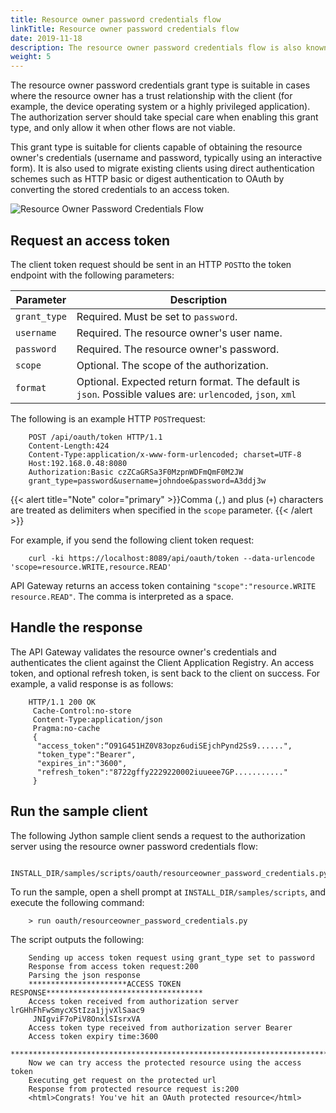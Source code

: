 ```yaml
---
title: Resource owner password credentials flow
linkTitle: Resource owner password credentials flow
date: 2019-11-18
description: The resource owner password credentials flow is also known as the username-password authentication flow. This flow can be used as a replacement for an existing login when the consumer already has the user's credentials.
weight: 5
---
```


The resource owner password credentials grant type is suitable in cases where the resource owner has a trust relationship with the client (for example, the device operating system or a highly privileged application). The authorization server should take special care when enabling this grant type, and only allow it when other flows are not viable.

This grant type is suitable for clients capable of obtaining the resource owner's credentials (username and password, typically using an interactive form). It is also used to migrate existing clients using direct authentication schemes such as HTTP basic or digest authentication to OAuth by converting the stored credentials to an access token.

![Resource Owner Password Credentials Flow](/Images/OAuth/APIgw_Resc_own_pwd_cred_flow.png)

## Request an access token

The client token request should be sent in an HTTP `POST`to the token endpoint with the following parameters:

| Parameter    | Description                                                                   |
|--------------|-------------------------------------------------------------------------------|
| `grant_type` | Required. Must be set to `password`.                                          |
| `username`   | Required. The resource owner's user name.                                     |
| `password`   | Required. The resource owner's password.                                      |
| `scope`      | Optional. The scope of the authorization.                                     |
| `format`     | Optional. Expected return format. The default is `json`. Possible values are: `urlencoded`,                                                           `json`, `xml`                                                                      |

The following is an example HTTP `POST`request:

``` {space="preserve"}
    POST /api/oauth/token HTTP/1.1
    Content-Length:424
    Content-Type:application/x-www-form-urlencoded; charset=UTF-8
    Host:192.168.0.48:8080
    Authorization:Basic czZCaGRSa3F0MzpnWDFmQmF0M2JW
    grant_type=password&username=johndoe&password=A3ddj3w
```

{{< alert title="Note" color="primary" >}}Comma (`,`) and plus (`+`) characters are treated as delimiters when specified in the `scope` parameter. {{< /alert >}}

For example, if you send the following client token request:

``` {space="preserve"}
    curl -ki https://localhost:8089/api/oauth/token --data-urlencode 'scope=resource.WRITE,resource.READ'
```

API Gateway returns an access token containing `"scope":"resource.WRITE resource.READ"`. The comma is interpreted as a space.

## Handle the response

The API Gateway validates the resource owner's credentials and authenticates the client against the Client Application Registry. An access token, and optional refresh token, is sent back to the client on success. For example, a valid response is as follows:

``` {space="preserve"}
    HTTP/1.1 200 OK
     Cache-Control:no-store
     Content-Type:application/json
     Pragma:no-cache
     {
      "access_token":“O91G451HZ0V83opz6udiSEjchPynd2Ss9......",
      "token_type":"Bearer",
      "expires_in":"3600",
      "refresh_token":"8722gffy2229220002iuueee7GP..........."
     }
```

## Run the sample client

The following Jython sample client sends a request to the authorization server using the resource owner password credentials flow:

``` {space="preserve"}
    INSTALL_DIR/samples/scripts/oauth/resourceowner_password_credentials.py
```

To run the sample, open a shell prompt at `INSTALL_DIR/samples/scripts`, and execute the following command:

``` {space="preserve"}
    > run oauth/resourceowner_password_credentials.py
```

The script outputs the following:

``` {space="preserve"}
    Sending up access token request using grant_type set to password
    Response from access token request:200
    Parsing the json response
    **********************ACCESS TOKEN RESPONSE***********************************
    Access token received from authorization server lrGHhFhFwSmycXStIza1jjvXlSaac9
     JNIgviF7oPiV8OnxlSIsrxVA
    Access token type received from authorization server Bearer
    Access token expiry time:3600
    ******************************************************************************
    Now we can try access the protected resource using the access token
    Executing get request on the protected url
    Response from protected resource request is:200
    <html>Congrats! You've hit an OAuth protected resource</html>
```

